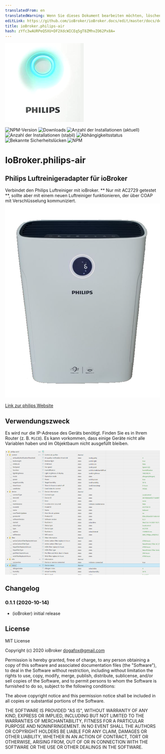 ```yaml
---
translatedFrom: en
translatedWarning: Wenn Sie dieses Dokument bearbeiten möchten, löschen Sie bitte das Feld "translationsFrom". Andernfalls wird dieses Dokument automatisch erneut übersetzt
editLink: https://github.com/ioBroker/ioBroker.docs/edit/master/docs/de/adapterref/iobroker.philips-air/README.md
title: ioBroker.philips-air
hash: zYfc3wAURPeQ5XU+DF2XdcWICEq5gT8ZMhvZO62Px8A=
---
```

![Logo](../../../en/adapterref/iobroker.philips-air/admin/philips-air.png)

![NPM-Version](http://img.shields.io/npm/v/iobroker.philips-air.svg)
![Downloads](https://img.shields.io/npm/dm/iobroker.philips-air.svg)
![Anzahl der Installationen (aktuell)](http://iobroker.live/badges/philips-air-installed.svg)
![Anzahl der Installationen (stabil)](http://iobroker.live/badges/philips-air-stable.svg)
![Abhängigkeitsstatus](https://img.shields.io/david/iobroker-community-adapters/iobroker.philips-air.svg)
![Bekannte Sicherheitslücken](https://snyk.io/test/github/iobroker-community-adapters/ioBroker.philips-air/badge.svg)
![NPM](https://nodei.co/npm/iobroker.philips-air.png?downloads=true)

# IoBroker.philips-air
## Philips Luftreinigeradapter für ioBroker
Verbindet den Philips Luftreiniger mit ioBroker.
** Nur mit AC2729 getestet **, sollte aber mit einem neuen Luftreiniger funktionieren, der über COAP mit Verschlüsselung kommuniziert.
![AC2729](../../../en/adapterref/iobroker.philips-air/img/device.png)

[Link zur philips Website](https://www.philips.de/c-m-ho/luftreiniger-und-luftbefeuchter/kombi)

## Verwendungszweck
Es wird nur die IP-Adresse des Geräts benötigt. Finden Sie es in Ihrem Router (z. B. `MiCO`).
Es kann vorkommen, dass einige Geräte nicht alle Variablen haben und im Objektbaum nicht ausgefüllt bleiben.

![Objekte](../../../en/adapterref/iobroker.philips-air/img/objects.png)

## Changelog

### 0.1.1 (2020-10-14)
* (ioBroker) initial release

## License
MIT License

Copyright (c) 2020 ioBroker <dogafox@gmail.com>

Permission is hereby granted, free of charge, to any person obtaining a copy
of this software and associated documentation files (the "Software"), to deal
in the Software without restriction, including without limitation the rights
to use, copy, modify, merge, publish, distribute, sublicense, and/or sell
copies of the Software, and to permit persons to whom the Software is
furnished to do so, subject to the following conditions:

The above copyright notice and this permission notice shall be included in all
copies or substantial portions of the Software.

THE SOFTWARE IS PROVIDED "AS IS", WITHOUT WARRANTY OF ANY KIND, EXPRESS OR
IMPLIED, INCLUDING BUT NOT LIMITED TO THE WARRANTIES OF MERCHANTABILITY,
FITNESS FOR A PARTICULAR PURPOSE AND NONINFRINGEMENT. IN NO EVENT SHALL THE
AUTHORS OR COPYRIGHT HOLDERS BE LIABLE FOR ANY CLAIM, DAMAGES OR OTHER
LIABILITY, WHETHER IN AN ACTION OF CONTRACT, TORT OR OTHERWISE, ARISING FROM,
OUT OF OR IN CONNECTION WITH THE SOFTWARE OR THE USE OR OTHER DEALINGS IN THE
SOFTWARE.
